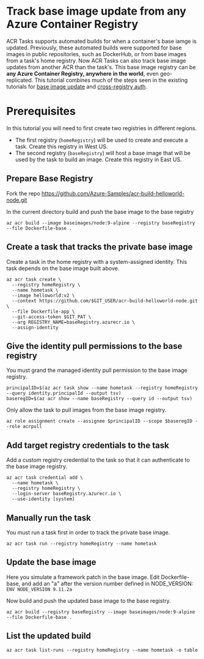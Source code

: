 # Track base image update from any Azure Container Registry

ACR Tasks supports automated builds for when a container's base iamge is updated. Previously, these automated builds were supported for base images in public repositories, such as DockerHub, or from base images from a task's home registry. Now ACR Tasks can also track base image updates from another ACR than the task's. This base image registry can be **any Azure Container Registry, anywhere in the world**, even geo-replicated. This tutorial combines much of the steps seen in the existing tutorials for [base image update](https://docs.microsoft.com/en-us/azure/container-registry/container-registry-tutorial-base-image-update) and [cross-registry auth](https://docs.microsoft.com/en-us/azure/container-registry/container-registry-tasks-cross-registry-authentication).


# Prerequisites

In this tutorial you will need to first create two registries in different regions.
* The first registry (`homeRegistry`) will be used to create and execute a task. Create this registry in West US.
* The second registry (`baseRegistry`) will host a base image that will be used by the task to build an image. Create this registry in East US.


## Prepare Base Registry

Fork the repo https://github.com/Azure-Samples/acr-build-helloworld-node.git

In the current directory build and push the base image to the base registry

```
az acr build --image baseimages/node:9-alpine --registry baseRegistry --file Dockerfile-base .
```

## Create a task that tracks the private base image

Create a task in the home registry with a system-assigned identity. This task depends on the base image built above.

```
az acr task create \
  --registry homeRegistry \
  --name hometask \
  --image helloworld:v2 \
  --context https://github.com/$GIT_USER/acr-build-helloworld-node.git \
  --file Dockerfile-app \
  --git-access-token $GIT_PAT \
  --arg REGISTRY_NAME=baseRegistry.azurecr.io \
  --assign-identity
```

## Give the identity pull permissions to the base registry

You must grand the managed identity pull permission to the base image registry.
```
principalID=$(az acr task show --name hometask --registry homeRegistry --query identity.principalId --output tsv)
baseregID=$(az acr show --name baseRegistry --query id --output tsv)
```

Only allow the task to pull images from the base image registry.

```
az role assignment create --assignee $principalID --scope $baseregID --role acrpull
```

## Add target registry credentials to the task

Add a custom registry credential to the task so that it can authenticate to the base image registry.
```
az acr task credential add \
  --name hometask \
  --registry homeRegistry \
  --login-server baseRegistry.azurecr.io \
  --use-identity [system]
```

## Manually run the task

You must run a task first in order to track the private base image.
```
az acr task run --registry homeRegistry --name hometask
```

## Update the base image

Here you simulate a framework patch in the base image. Edit Dockerfile-base, and add an "a" after the version number defined in NODE_VERSION:
`ENV NODE_VERSION 9.11.2a`

Now build and push the updated base image to the base registry.
```
az acr build --registry baseRegistry --image baseimages/node:9-alpine --file Dockerfile-base .
```

## List the updated build
```
az acr task list-runs --registry homeRegistry --name hometask -o table
```